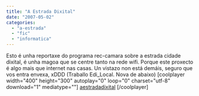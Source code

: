 ```yaml
---
title: "A Estrada Dixital"
date: "2007-05-02"
categories: 
  - "a-estrada"
  - "fic"
  - "informatica"
---
```


Esto é unha reportaxe do programa rec-camara sobre a estrada cidade dixital, é unha magoa que se centre tanto na rede wifi. Porque este proxecto é algo mais que internet nas casas. Un vistazo non está demáis, seguro que vos entra envexa, xDDD (Traballo Edi\_Local. Nova de abaixo) \[coolplayer width="400" height="300" autoplay="0" loop="0" charset="utf-8" download="1" mediatype=""\] [aestradadixital](http://www.youtube.com/watch?v=67v_RPDzqes) \[/coolplayer\]
